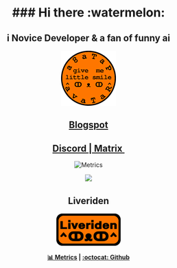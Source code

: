 <div align="center">
<h1>
<b>### Hi there :watermelon:</b>
<br />
</h1>
<h2>i Novice Developer  &amp;  a fan of funny ai</h2>
</div>
<div align="center">
<a href="https://github.com/liveriden" title="Liveriden">
<img src="https://raw.githubusercontent.com/liveriden/lidev/main/github-assets/image/smile-browser-image-128x128.png" width="128" />
</a>
</div>
<div align="center">
<h2>
<a href="https://dewob.blogspot.com/" target="_blank">Blogspot</a>
</h2>
<div align="center">
<h2>
<a href="https://discord.gg/dzM8UDE8Jk" title="Discord">Discord&nbsp;</a>|<a href="https://matrix.to/#/#Liveriden-channel:matrix.org" title="Matrix">&nbsp;Matrix&nbsp;</a>
</h2>
</div>
<div align="center">

![Metrics](https://metrics.lecoq.io/liveriden?template=classic&introduction=1&activity=1&notable=1&achievements=1&discussions=1&repositories=1&people=1&followup=1&habits=1&stars=1&lines=1&languages=1&isocalendar=1&gists=1&base=header%2C%20activity%2C%20community%2C%20repositories%2C%20metadata&base.indepth=false&base.hireable=false&base.skip=false&repositories.batch=100&repositories.forks=false&repositories.affiliations=owner&isocalendar=false&isocalendar.duration=half-year&languages=false&languages.limit=8&languages.threshold=0%25&languages.other=false&languages.colors=github&languages.sections=most-used&languages.indepth=false&languages.analysis.timeout=15&languages.analysis.timeout.repositories=7.5&languages.categories=markup%2C%20programming&languages.recent.categories=markup%2C%20programming&languages.recent.load=300&languages.recent.days=14&lines=false&lines.sections=base&lines.repositories.limit=4&lines.history.limit=1&stars=false&stars.limit=4&habits=false&habits.from=200&habits.days=14&habits.facts=true&habits.charts=false&habits.charts.type=classic&habits.trim=false&habits.languages.limit=8&habits.languages.threshold=0%25&followup=false&followup.sections=repositories&followup.indepth=true&followup.archived=true&people=false&people.limit=24&people.identicons=false&people.identicons.hide=false&people.size=28&people.types=followers%2C%20following&people.shuffle=false&repositories=false&repositories.pinned=0&repositories.starred=0&repositories.random=0&repositories.order=featured%2C%20pinned%2C%20starred%2C%20random&discussions=false&discussions.categories=true&discussions.categories.limit=0&achievements=false&achievements.threshold=C&achievements.secrets=true&achievements.display=detailed&achievements.limit=0&notable=false&notable.from=all&notable.repositories=true&notable.indepth=false&notable.types=commit&notable.self=false&activity=false&activity.limit=5&activity.load=300&activity.days=14&activity.visibility=all&activity.timestamps=false&activity.filter=all&gists=false&introduction=false&introduction.title=true&config.timezone=Atlantic%2FReykjavik)

</div>

<!--
- 👋 Hi, I’m @liveriden
- 👀 I’m interested in ...
- 🌱 I’m currently learning ...
- 💞️ I’m looking to collaborate on ...
- 📫 How to reach me ...


liveriden/liveriden is a ✨ special ✨ repository because its `README.md` (this file) appears on your GitHub profile.
You can click the Preview link to take a look at your changes.
-->
<!--

<div align="center">
 
![](http://github-profile-summary-cards.vercel.app/api/cards/profile-details?username=liveriden&theme=dracula)

</div>
<div align="center">
<strong>Liveriden&nbsp;&nbsp;</strong>
</div>
<div align="center">
<a href="https://github.com/liveriden" title="Liveriden"><img alt="Liveriden logo" height="100" src="https://github.com/liveriden/lidev/raw/main/github-assets/image/logo/liveriden-logo.svg" width="100" /></a>
</div>

-->
<div align="center">
 
![](http://github-profile-summary-cards.vercel.app/api/cards/profile-details?username=liveriden&theme=dracula)

</div>
<div align="center">
<h2>Liveriden</h2>
</div>
<div align="center">
<a href="https://github.com/liveriden" title="Liveriden">
<img alt="Liveriden logo" src="https://raw.githubusercontent.com/liveriden/lidev/main/github-assets/image/logo/liveriden-logo.svg" width="150" />
</a>
</div>
<div align="center">

<strong>[📊 Metrics](https://metrics.lecoq.io/) | [:octocat: Github](https://github.com/)</strong>

</div>
<!-- 'liveridenʳ࿕☦' -->
